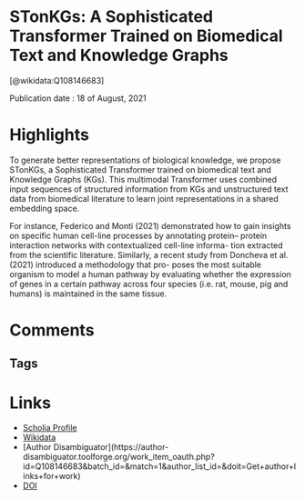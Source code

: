 
STonKGs: A Sophisticated Transformer Trained on Biomedical Text and Knowledge Graphs
====================================================================================
  
  [@wikidata:Q108146683]  
  
Publication date : 18 of August, 2021  

# Highlights

To generate better representations of biological knowledge, we propose STonKGs, a Sophisticated
Transformer trained on biomedical text and Knowledge Graphs (KGs). This multimodal Transformer uses combined
input sequences of structured information from KGs and unstructured text data from biomedical literature to learn
joint representations in a shared embedding space.

For instance, Federico and Monti (2021) demonstrated how to gain
insights on specific human cell-line processes by annotating protein–
protein interaction networks with contextualized cell-line informa-
tion extracted from the scientific literature. Similarly, a recent study
from Doncheva et al. (2021) introduced a methodology that pro-
poses the most suitable organism to model a human pathway by
evaluating whether the expression of genes in a certain pathway
across four species (i.e. rat, mouse, pig and humans) is maintained in
the same tissue.
# Comments

## Tags

# Links
  
 * [Scholia Profile](https://scholia.toolforge.org/work/Q108146683)  
 * [Wikidata](https://www.wikidata.org/wiki/Q108146683)  
 * [Author Disambiguator](https://author-
disambiguator.toolforge.org/work_item_oauth.php?id=Q108146683&batch_id=&match=1&author_list_id=&doit=Get+author+links+for+work)  
 * [DOI](https://doi.org/10.1101/2021.08.17.456616)  
